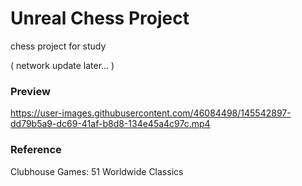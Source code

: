 # Unreal Chess Project

chess project for study

( network update later... )

### Preview
https://user-images.githubusercontent.com/46084498/145542897-dd79b5a9-dc69-41af-b8d8-134e45a4c97c.mp4

### Reference
Clubhouse Games: 51 Worldwide Classics

